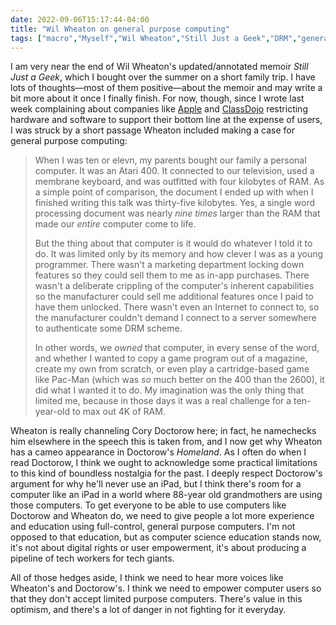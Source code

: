 ```yaml
---
date: 2022-09-06T15:17:44-04:00
title: "Wil Wheaton on general purpose computing"
tags: ["macro","Myself","Wil Wheaton","Still Just a Geek","DRM","general purpose computing","EFF","Little Brother series","Cory Doctorow","iPad","Apple","ClassDojo","computer science","computer science education","digital rights"]
---
```

I am very near the end of Wil Wheaton's updated/annotated memoir *Still Just a Geek*, which I bought over the summer on a short family trip. I have lots of thoughts—most of them positive—about the memoir and may write a bit more about it once I finally finish. For now, though, since I wrote last week complaining about companies like [Apple](https://spencergreenhalgh.com/myself/apple-and-artificial-restrictions-on-file-syncing/) and [ClassDojo](https://spencergreenhalgh.com/work/classdojo-and-the-creation-of-artificial-demand/) restricting hardware and software to support their bottom line at the expense of users, I was struck by a short passage Wheaton included making a case for general purpose computing: 

> When I was ten or elevn, my parents bought our family a personal computer. It was an Atari 400. It connected to our television, used a membrane keyboard, and was outfitted with four kilobytes of RAM. As a simple point of comparison, the document I ended up with when I finished writing this talk was thirty-five kilobytes. Yes, a single word processing document was nearly *nine times* larger than the RAM that made our *entire* computer come to life. 
> 
> But the thing about that computer is it would do whatever I told it to do. It was limited only by its memory and how clever I was as a young programmer. There wasn't a marketing department locking down features so they could sell them to me as in-app purchases. There wasn't a deliberate crippling of the computer's inherent capabilities so the manufacturer could sell me additional features once I paid to have them unlocked. There wasn't even an Internet to connect to, so the manufacturer couldn't demand I connect to a server somewhere to authenticate some DRM scheme. 
> 
> In other words, we *owned* that computer, in every sense of the word, and whether I wanted to copy a game program out of a magazine, create my own from scratch, or even play a cartridge-based game like Pac-Man (which was *so* much better on the 400 than the 2600), it did what I wanted it to do. My imagination was the only thing that limited me, because in those days it was a real challenge for a ten-year-old to max out 4K of RAM.

Wheaton is really channeling Cory Doctorow here; in fact, he namechecks him elsewhere in the speech this is taken from, and I now get why Wheaton has a cameo appearance in Doctorow's *Homeland*. As I often do when I read Doctorow, I think we ought to acknowledge some practical limitations to this kind of boundless nostalgia for the past. I deeply respect Doctorow's argument for why he'll never use an iPad, but I think there's room for a computer like an iPad in a world where 88-year old grandmothers are using those computers. To get everyone to be able to use computers like Doctorow and Wheaton do, we need to give people a lot more experience and education using full-control, general purpose computers. I'm not opposed to that education, but as computer science education stands now, it's not about digital rights or user empowerment, it's about producing a pipeline of tech workers for tech giants.

All of those hedges aside, I think we need to hear more voices like Wheaton's and Doctorow's. I think we need to empower computer users so that they don't accept limited purpose computers. There's value in this optimism, and there's a lot of danger in not fighting for it everyday.